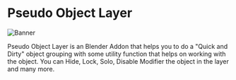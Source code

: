 # Pseudo Object Layer

![Banner](https://user-images.githubusercontent.com/79613445/210192737-4f6f0619-55d5-49dd-81ff-79a3a8529f4a.png)

Pseudo Object Layer is an Blender Addon that helps you to do a "Quick and Dirty" object grouping with some utility function that helps on working with the object.  You can Hide, Lock, Solo, Disable Modifier the object in the layer and many more. 
